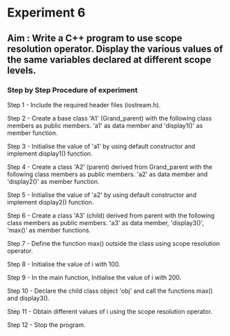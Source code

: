# Experiment 6
## Aim : Write a C++ program to use scope resolution operator. Display the various values of the same variables declared at different scope levels.
### Step by Step Procedure of experiment
Step 1 - Include the required header files (iostream.h).

Step 2 - Create a base class 'A1' (Grand_parent) with the following class members as public members. 'a1' as data member and 'display1()' as member function.

Step 3 - Initialise the value of 'a1' by using default constructor and implement display1() function.

Step 4 - Create a class 'A2' (parent) derived from Grand_parent with the following class members as public members. 'a2' as data member and 'display2()' as member function.

Step 5 - Initialise the value of 'a2' by using default constructor and implement display2() function.

Step 6 - Create a class 'A3' (child) derived from parent with the following class members as public members. 'a3' as data member, 'display3()', 'max()' as member functions.

Step 7 - Define the function max() outside the class using scope resolution operator.

Step 8 - Initialise the value of i with 100.

Step 9 - In the main function, Initialise the value of i with 200.

Step 10 - Declare the child class object 'obj' and call the functions max() and display3().

Step 11 - Obtain different values of i using the scope resolution operator.

Step 12 - Stop the program.
